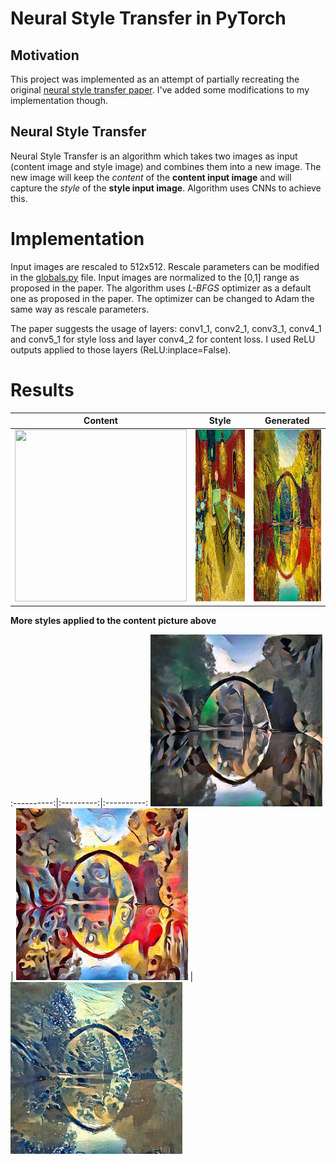 # Neural Style Transfer in PyTorch

## Motivation
This project was implemented as an attempt of partially recreating the original [neural style transfer paper](https://arxiv.org/pdf/1508.06576.pdf). I've added some modifications to my implementation though.

## Neural Style Transfer
Neural Style Transfer is an algorithm which takes two images as input (content image and style image) and combines them into a new image. The new image will keep the *content* of the **content input image** and will capture the *style* of the **style input image**. Algorithm uses CNNs to achieve this.

# Implementation 
Input images are rescaled to 512x512. Rescale parameters can be modified in the [globals.py](utils/globals.py) file. Input images are normalized to the [0,1] range as proposed in the paper. The algorithm uses *L-BFGS* optimizer as a default one as proposed in the paper. The optimizer can be changed to Adam the same way as rescale parameters.

The paper suggests the usage of layers: conv1_1, conv2_1, conv3_1, conv4_1 and conv5_1 for style loss and layer conv4_2 for content loss. I used ReLU outputs applied to those layers (ReLU:inplace=False). 

# Results

| Content    | Style    | Generated    |
:-----------:|:--------:|:-------------:
<img src="images/content/green_bridge.jpg" width="275" height="275">   | <img src="images/style/vg_la_cafe.jpg" width="275" height="275"> | <img src="output/green_bridge{1e+00}+vg_la_cafe{1e+06}+opt_lbfgs+it_500.png" width="275" height="275">


**More styles applied to the content picture above**

:----------:|:---------:|:----------:
<img src="output/green_bridge{1e+00}+udnie{1e+06}+opt_lbfgs+it_500.png" width="275" height="275">   | <img src="output/green_bridge{1e+00}+candy{1e+06}+opt_lbfgs+it_500.png" width="275" height="275">   | <img src="output/green_bridge{1e+00}+wave{1e+06}+opt_lbfgs+it_500.png" width="275" height="275">


